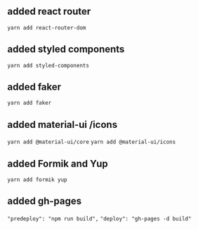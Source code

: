 ## added react router

`yarn add react-router-dom`

## added styled components

`yarn add styled-components`

## added faker

`yarn add faker`

## added material-ui /icons

`yarn add @material-ui/core`
`yarn add @material-ui/icons`

## added Formik and Yup

`yarn add formik yup`

## added gh-pages
`"predeploy": "npm run build",`
`"deploy": "gh-pages -d build"`

